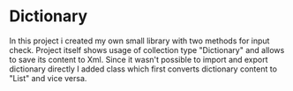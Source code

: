 # Dictionary
In this project i created my own small library with two methods for input check. Project itself shows usage of collection type "Dictionary" and allows to save its content to Xml. Since it wasn't possible to import and export dictionary directly I added class which first converts dictionary content to "List" and vice versa.
